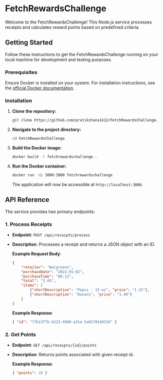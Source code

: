 # FetchRewardsChallenge

Welcome to the FetchRewardsChallenge! This Node.js service processes receipts and calculates reward points based on predefined criteria.

## Getting Started

Follow these instructions to get the FetchRewardsChallenge running on your local machine for development and testing purposes.

### Prerequisites

Ensure Docker is installed on your system. For installation instructions, see the [official Docker documentation](https://docs.docker.com/get-docker/).

### Installation

1. **Clone the repository:**

    ```sh
    git clone https://github.com/pratikshanaik12/FetchRewardsChallenge.git
    ```

2. **Navigate to the project directory:**

    ```sh
    cd FetchRewardsChallenge
    ```

3. **Build the Docker image:**

    ```sh
    docker build -t fetchrewardschallenge .
    ```

4. **Run the Docker container:**

    ```sh
    docker run -dp 3000:3000 fetchrewardschallenge
    ```

    The application will now be accessible at `http://localhost:3000`.

## API Reference

The service provides two primary endpoints:

### 1. Process Receipts

- **Endpoint**: `POST /api/receipts/process`
- **Description**: Processes a receipt and returns a JSON object with an ID.

    **Example Request Body**:

    ```json
    {
        "retailer": "Walgreens",
        "purchaseDate": "2022-01-02",
        "purchaseTime": "08:13",
        "total": "2.65",
        "items": [
            {"shortDescription": "Pepsi - 12-oz", "price": "1.25"},
            {"shortDescription": "Dasani", "price": "1.40"}
        ]
    }
    ```

    **Example Response**:

    ```json
    { "id": "7fb1377b-b223-49d9-a31a-5a02701dd310" }
    ```

### 2. Get Points

- **Endpoint**: `GET /api/receipts/{id}/points`
- **Description**: Returns points associated with given receipt id.

    **Example Response**:

    ```json
    { "points": 28 }
    ```
